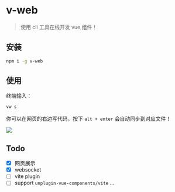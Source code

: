 # v-web

> 使用 cli 工具在线开发 vue 组件！

## 安装

```bash
npm i -g v-web
```

## 使用

终端输入：

```bash
vw s
```

你可以在网页的右边写代码，按下 `alt + enter` 会自动同步到对应文件！

![](https://plumbiu.github.io/blogImg/image-20230905163618794.png)

## Todo

- [x] 网页展示
- [x] websocket
- [ ] vite plugin
- [ ] support `unplugin-vue-components/vite` ...